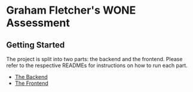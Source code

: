 # Graham Fletcher's WONE Assessment

## Getting Started

The project is split into two parts: the backend and the frontend.
Please refer to the respective READMEs for instructions on how to run each part.

- [The Backend](./backend/README.md)
- [The Frontend](./frontend/README.md)
